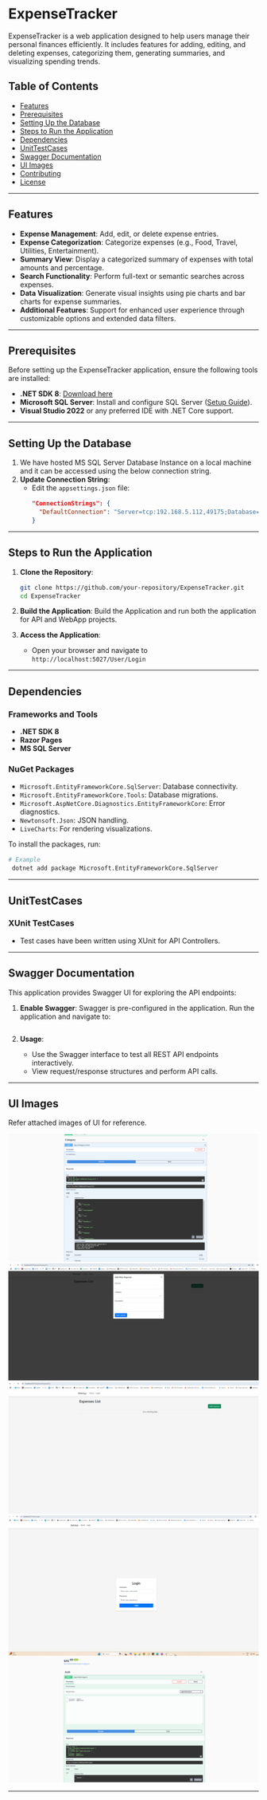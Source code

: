# ExpenseTracker

ExpenseTracker is a web application designed to help users manage their personal finances efficiently. It includes features for adding, editing, and deleting expenses, categorizing them, generating summaries, and visualizing spending trends.

## Table of Contents

- [Features](#features)
- [Prerequisites](#prerequisites)
- [Setting Up the Database](#setting-up-the-database)
- [Steps to Run the Application](#steps-to-run-the-application)
- [Dependencies](#dependencies)
- [UnitTestCases](#unittestcases)
- [Swagger Documentation](#swagger-documentation)
- [UI Images](#attaching-images-in-the-ui)
- [Contributing](#contributing)
- [License](#license)

---

## Features

- **Expense Management**: Add, edit, or delete expense entries.
- **Expense Categorization**: Categorize expenses (e.g., Food, Travel, Utilities, Entertainment).
- **Summary View**: Display a categorized summary of expenses with total amounts and percentage.
- **Search Functionality**: Perform full-text or semantic searches across expenses.
- **Data Visualization**: Generate visual insights using pie charts and bar charts for expense summaries.
- **Additional Features**: Support for enhanced user experience through customizable options and extended data filters.

---

## Prerequisites

Before setting up the ExpenseTracker application, ensure the following tools are installed:

- **.NET SDK 8**: [Download here](https://dotnet.microsoft.com/download/dotnet/8.0)
- **Microsoft SQL Server**: Install and configure SQL Server ([Setup Guide](https://www.microsoft.com/en-us/sql-server/sql-server-downloads)).
- **Visual Studio 2022** or any preferred IDE with .NET Core support.

---

## Setting Up the Database
   
1. We have hosted MS SQL Server Database Instance on a local machine and it can be accessed using the below connection string.
2. **Update Connection String**:
   - Edit the `appsettings.json` file:
     ```json
     "ConnectionStrings": {
       "DefaultConnection": "Server=tcp:192.168.5.112,49175;Database=ExpenseTracker;User ID=sa;Password=sa123;TrustServerCertificate=True;Encrypt=True;"
     }
     ```

---

## Steps to Run the Application

1. **Clone the Repository**:
   ```bash
   git clone https://github.com/your-repository/ExpenseTracker.git
   cd ExpenseTracker
   ```

2. **Build the Application**: Build the Application and run both the application for API and WebApp projects. 

3. **Access the Application**:
   - Open your browser and navigate to `http://localhost:5027/User/Login`

---

## Dependencies

### Frameworks and Tools
- **.NET SDK 8**
- **Razor Pages**
- **MS SQL Server**

### NuGet Packages
- `Microsoft.EntityFrameworkCore.SqlServer`: Database connectivity.
- `Microsoft.EntityFrameworkCore.Tools`: Database migrations.
- `Microsoft.AspNetCore.Diagnostics.EntityFrameworkCore`: Error diagnostics.
- `Newtonsoft.Json`: JSON handling.
- `LiveCharts`: For rendering visualizations.

To install the packages, run:
```bash
# Example
 dotnet add package Microsoft.EntityFrameworkCore.SqlServer
```

---

## UnitTestCases
### XUnit TestCases
- Test cases have been written using XUnit for API Controllers. 

---

## Swagger Documentation

This application provides Swagger UI for exploring the API endpoints:

1. **Enable Swagger**:
   Swagger is pre-configured in the application. Run the application and navigate to:
   ``` http://localhost:5138/swagger/index.html
   ```

2. **Usage**:
   - Use the Swagger interface to test all REST API endpoints interactively.
   - View request/response structures and perform API calls.

---

## UI Images

Refer attached images of UI for reference.

![Expense Tracker Screenshot1](https://github.com/gautam06/expense-tracker-app/blob/main/WebApp/WebApp/wwwroot/ScreenShot/CategoryAPI.png)
![Expense Tracker Screenshot2](https://github.com/gautam06/expense-tracker-app/blob/main/WebApp/WebApp/wwwroot/ScreenShot/Form.png)
![Expense Tracker Screenshot3](https://github.com/gautam06/expense-tracker-app/blob/main/WebApp/WebApp/wwwroot/ScreenShot/List.png)
![Expense Tracker Screenshot4](https://github.com/gautam06/expense-tracker-app/blob/main/WebApp/WebApp/wwwroot/ScreenShot/Login.png)
![Expense Tracker Screenshot5](https://github.com/gautam06/expense-tracker-app/blob/main/WebApp/WebApp/wwwroot/ScreenShot/SigninAPI.png)

---

